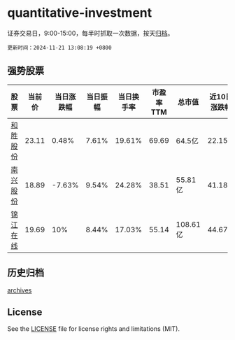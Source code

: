 # quantitative-investment

证券交易日，9:00-15:00，每半时抓取一次数据，按天[归档](archives)。

`更新时间：2024-11-21 13:08:19 +0800`

## 强势股票

|股票|当前价|当日涨跌幅|当日振幅|当日换手率|市盈率TTM|总市值|近10日涨跌幅|
|----|----|----|----|----|----|----|----|
|[和胜股份](https://xueqiu.com/S/SZ002824)|23.11|0.48%|7.61%|19.61%|69.69|64.5亿|22.15%|
|[南兴股份](https://xueqiu.com/S/SZ002757)|18.89|-7.63%|9.54%|24.28%|38.51|55.81亿|41.18%|
|[锦江在线](https://xueqiu.com/S/SH600650)|19.69|10%|8.44%|17.03%|55.14|108.61亿|44.67%|

## 历史归档

[archives](archives)

## License

See the [LICENSE](LICENSE) file for license rights and limitations (MIT).